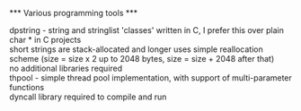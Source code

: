 *** Various programming tools ***  
  
dpstring - string and stringlist 'classes' written in C, I prefer this over plain char * in C projects  
		   short strings are stack-allocated and longer uses simple reallocation scheme (size = size x 2 up to 2048 bytes,   size = size + 2048 after that)  
		   no additional libraries required  
thpool	 - simple thread pool implementation, with support of multi-parameter functions  
		   dyncall library required to compile and run  
  
